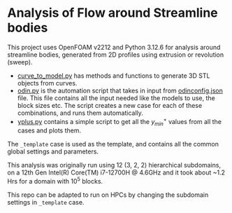 # Analysis of Flow around Streamline bodies

This project uses OpenFOAM v2212 and Python 3.12.6 for analysis around streamline bodies, generated from 2D profiles using extrusion or revolution (sweep).

- [curve_to_model.py](./curve_to_model.py) has methods and functions to generate 3D STL objects from curves.
- [odin.py](./odin.py) is the automation script that takes in input from [odinconfig.json](./odinconfig.json) file. This file contains all the input needed like the models to use, the block sizes etc. The script creates a new case for each of these combinations, and runs them automatically.
- [yplus.py](./yplus.py) contains a simple script to get all the $y^{+}_{min}$ values from all the cases and plots them.

The `_template` case is used as the template, and contains all the common global settings and parameters.

This analysis was originally run using 12 (3, 2, 2) hierarchical subdomains, on a 12th Gen Intel(R) Core(TM) i7-12700H @ 4.6GHz and it took about ~1.2 Hrs for a domain with $10^5$ blocks.

This repo can be adapted to run on HPCs by changing the subdomain settings in `_template` case.
